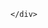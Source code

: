 <!DOCTYPE html>
<html lang="en">
  <head>
    <meta charset="utf-8">
    <title>Bar Chart Project</title>
    <link rel="stylesheet" type="text/css" href="src/style.css">
    <script src="http://ajax.googleapis.com/ajax/libs/jquery/3.3.1/jquery.min.js"></script>
    <script src="src/main.js"></script>
  </head>


  <body>
    <div id="bar-form">

    </div>
  </body>
</html>
